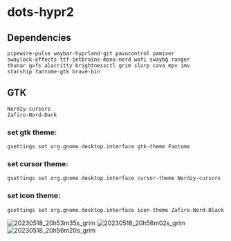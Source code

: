 # dots-hypr2

## Dependencies
```
pipewire-pulse waybar-hyprland-git pavucontrol pamixer 
swaylock-effects ttf-jetbrains-mono-nerd wofi swaybg ranger 
thunar gvfs alacritty brightnessctl grim slurp cava mpv imv 
starship fantome-gtk brave-bin 
```

## GTK

```
Nordzy-cursors 
Zafiro-Nord-Dark
```
### set gtk theme:
```
gsettings set org.gnome.desktop.interface gtk-theme Fantome
```
### set cursor theme: 
```
gsettings set org.gnome.desktop.interface cursor-theme Nordzy-cursors
```
### set icon theme:
```
gsettings set org.gnome.desktop.interface icon-theme Zafiro-Nord-Black
```
![20230518_20h53m35s_grim](https://github.com/saint49g/dots-hypr2/assets/131678603/b015eff4-1ea5-47af-9730-299bc8b503c4)
![20230518_20h56m02s_grim](https://github.com/saint49g/dots-hypr2/assets/131678603/97d4bf25-6763-4125-9a06-a0198c2d4186)
![20230518_20h56m20s_grim](https://github.com/saint49g/dots-hypr2/assets/131678603/14f03344-dd19-49ff-b601-f3a09c4ed062)



